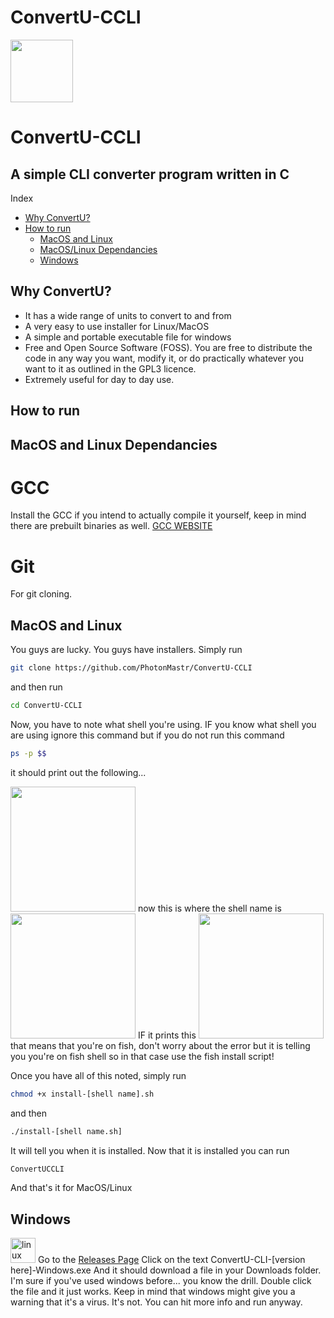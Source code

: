 # ConvertU-CCLI
<img src="https://cdn.discordapp.com/attachments/655147160190320651/1033114929504473201/ConvertU-CCLI-Logo.png" width=100></img>



# ConvertU-CCLI  



A simple CLI converter program written in C
-------------------------------------------------------------------------------------------------------------------

Index 

* [Why ConvertU?](#why-convertu)
* [How to run](#how-to-run) 
   * [MacOS and Linux](#macos-and-linux)
   * [MacOS/Linux Dependancies](#macos-and-linux-dependancies)
   * [Windows](#windows)

## Why ConvertU?

- It has a wide range of units to convert to and from
- A very easy to use installer for Linux/MacOS
- A simple and portable executable file for windows 
- Free and Open Source Software (FOSS). You are free to distribute the code in any way you want, modify it, or do practically whatever you want to it as outlined in the GPL3 licence.
- Extremely useful for day to day use. 

## How to run 

## MacOS and Linux Dependancies

<h1>GCC</h1>

Install the GCC if you intend to actually compile it yourself, keep in mind there are prebuilt binaries as well. <a href="https://gcc.gnu.org/">GCC WEBSITE</a>

<h1>Git</h1>

For git cloning.

## MacOS and Linux
<p>You guys are lucky. You guys have installers. Simply run

```sh
git clone https://github.com/PhotonMastr/ConvertU-CCLI
```

and then run

```sh
cd ConvertU-CCLI
```

Now, you have to note what shell you're using. IF you know what shell you are using ignore this command but if you do not run this command

```sh
ps -p $$
``` 
it should print out the following...

<img src="https://cdn.discordapp.com/attachments/655147160190320651/1012858210652266597/unknown.png" width="200"/>
now this is where the shell name is 
<img src="https://cdn.discordapp.com/attachments/655147160190320651/1012858388604010626/unknown.png" width="200"/>
IF it prints this 
<img src="https://cdn.discordapp.com/attachments/655147160190320651/1013234044441460736/unknown.png" width="200"/>
that means that you're on fish, don't worry about the error but it is telling you you're on fish shell so in that case use the fish install script!

Once you have all of this noted, simply run 

```sh
chmod +x install-[shell name].sh
```

and then

```sh
./install-[shell name.sh]
```

It will tell you when it is installed. Now that it is installed you can run 

```sh
ConvertUCCLI
```

And that's it for MacOS/Linux

 
## Windows 
<img src="https://upload.wikimedia.org/wikipedia/commons/thumb/c/c7/Windows_logo_-_2012.png/800px-Windows_logo_-_2012.png" alt="linux" width="40" height="40"/>
Go to the <a href="https://github.com/PhotonMastr/ConvertU-CLI/releases">Releases Page</a>
Click on the text ConvertU-CLI-[version here]-Windows.exe
And it should download a file in your Downloads folder. I'm sure if you've used windows before... you know the drill. Double click the file and it just works. Keep in mind that windows might give you a warning that it's a virus. It's not. You can hit more info and run anyway.


